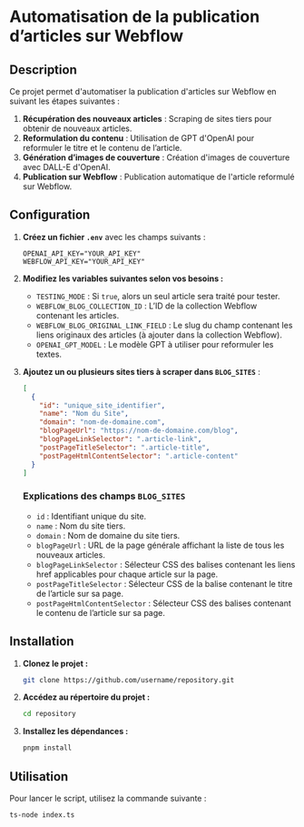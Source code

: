 # Automatisation de la publication d’articles sur Webflow

## Description

Ce projet permet d'automatiser la publication d'articles sur Webflow en suivant les étapes suivantes :

1. **Récupération des nouveaux articles** : Scraping de sites tiers pour obtenir de nouveaux articles.
2. **Reformulation du contenu** : Utilisation de GPT d'OpenAI pour reformuler le titre et le contenu de l’article.
3. **Génération d’images de couverture** : Création d'images de couverture avec DALL-E d'OpenAI.
4. **Publication sur Webflow** : Publication automatique de l'article reformulé sur Webflow.

## Configuration

1. **Créez un fichier `.env`** avec les champs suivants :

   ```plaintext
   OPENAI_API_KEY="YOUR_API_KEY"
   WEBFLOW_API_KEY="YOUR_API_KEY"
   ```

2. **Modifiez les variables suivantes selon vos besoins :**

   - `TESTING_MODE` : Si `true`, alors un seul article sera traité pour tester.
   - `WEBFLOW_BLOG_COLLECTION_ID` : L’ID de la collection Webflow contenant les articles.
   - `WEBFLOW_BLOG_ORIGINAL_LINK_FIELD` : Le slug du champ contenant les liens originaux des articles (à ajouter dans la collection Webflow).
   - `OPENAI_GPT_MODEL` : Le modèle GPT à utiliser pour reformuler les textes.

3. **Ajoutez un ou plusieurs sites tiers à scraper dans `BLOG_SITES`** :

   ```json
   [
     {
       "id": "unique_site_identifier",
       "name": "Nom du Site",
       "domain": "nom-de-domaine.com",
       "blogPageUrl": "https://nom-de-domaine.com/blog",
       "blogPageLinkSelector": ".article-link",
       "postPageTitleSelector": ".article-title",
       "postPageHtmlContentSelector": ".article-content"
     }
   ]
   ```

   ### Explications des champs `BLOG_SITES`

   - `id` : Identifiant unique du site.
   - `name` : Nom du site tiers.
   - `domain` : Nom de domaine du site tiers.
   - `blogPageUrl` : URL de la page générale affichant la liste de tous les nouveaux articles.
   - `blogPageLinkSelector` : Sélecteur CSS des balises contenant les liens href applicables pour chaque article sur la page.
   - `postPageTitleSelector` : Sélecteur CSS de la balise contenant le titre de l’article sur sa page.
   - `postPageHtmlContentSelector` : Sélecteur CSS des balises contenant le contenu de l’article sur sa page.

## Installation

1. **Clonez le projet :**

   ```sh
   git clone https://github.com/username/repository.git
   ```

2. **Accédez au répertoire du projet :**

   ```sh
   cd repository
   ```

3. **Installez les dépendances :**
   ```sh
   pnpm install
   ```

## Utilisation

Pour lancer le script, utilisez la commande suivante :

```sh
ts-node index.ts
```
